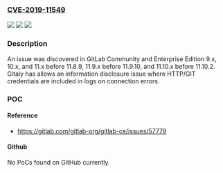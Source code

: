 ### [CVE-2019-11549](https://cve.mitre.org/cgi-bin/cvename.cgi?name=CVE-2019-11549)
![](https://img.shields.io/static/v1?label=Product&message=n%2Fa&color=blue)
![](https://img.shields.io/static/v1?label=Version&message=n%2Fa&color=blue)
![](https://img.shields.io/static/v1?label=Vulnerability&message=n%2Fa&color=brighgreen)

### Description

An issue was discovered in GitLab Community and Enterprise Edition 9.x, 10.x, and 11.x before 11.8.9, 11.9.x before 11.9.10, and 11.10.x before 11.10.2. Gitaly has allows an information disclosure issue where HTTP/GIT credentials are included in logs on connection errors.

### POC

#### Reference
- https://gitlab.com/gitlab-org/gitlab-ce/issues/57779

#### Github
No PoCs found on GitHub currently.

